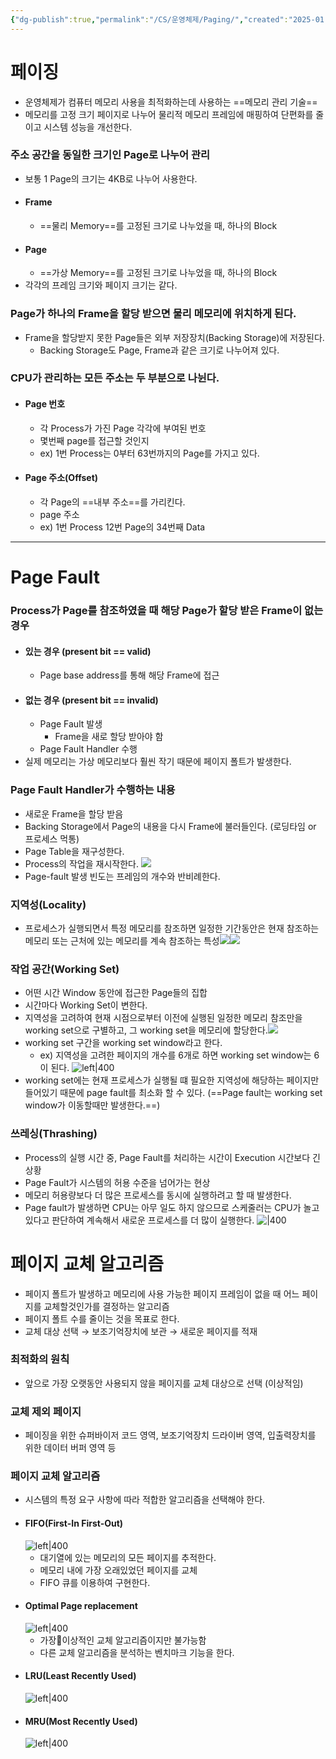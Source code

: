```yaml
---
{"dg-publish":true,"permalink":"/CS/운영체제/Paging/","created":"2025-01-16T16:59:43.410+09:00"}
---
```


# 페이징
- 운영체제가 컴퓨터 메모리 사용을 최적화하는데 사용하는 ==메모리 관리 기술==
- 메모리를 고정 크기 페이지로 나누어 물리적 메모리 프레임에 매핑하여 단편화를 줄이고 시스템 성능을 개선한다.
### 주소 공간을 동일한 크기인 Page로 나누어 관리
- 보통 1 Page의 크기는 4KB로 나누어 사용한다.
- #### Frame
	- ==물리 Memory==를 고정된 크기로 나누었을 때, 하나의 Block
- #### Page
	- ==가상 Memory==를 고정된 크기로 나누었을 때, 하나의 Block
- 각각의 프레임 크기와 페이지 크기는 같다.
### Page가 하나의 Frame을 할당 받으면 물리 메모리에 위치하게 된다.
- Frame을 할당받지 못한 Page들은 외부 저장장치(Backing Storage)에 저장된다.
	- Backing Storage도 Page, Frame과 같은 크기로 나누어져 있다.
### CPU가 관리하는 모든 주소는 두 부분으로 나뉜다.
- #### Page 번호
	- 각 Process가 가진 Page 각각에 부여된 번호
	- 몇번째 page를 접근할 것인지
	- ex) 1번 Process는 0부터 63번까지의 Page를 가지고 있다.
- #### Page 주소(Offset)
	- 각 Page의 ==내부 주소==를 가리킨다.
	- page 주소
	- ex) 1번 Process 12번 Page의 34번째 Data
---
# Page Fault
### Process가 Page를 참조하였을 때 해당 Page가 할당 받은 Frame이 없는 경우
- #### 있는 경우 (present bit == valid)
	- Page base address를 통해 해당 Frame에 접근
- #### 없는 경우 (present bit == invalid)
	- Page Fault 발생
		- Frame을 새로 할당 받아야 함
	- Page Fault Handler 수행
- 실제 메모리는 가상 메모리보다 훨씬 작기 때문에 페이지 폴트가 발생한다.
### Page Fault Handler가 수행하는 내용
- 새로운 Frame을 할당 받음
- Backing Storage에서 Page의 내용을 다시 Frame에 불러들인다. (로딩타임 or 프로세스 먹통)
- Page Table을 재구성한다.
- Process의 작업을 재시작한다.
![](https://i.imgur.com/8iOEgYd.png)
- Page-fault 발생 빈도는 프레임의 개수와 반비례한다.
### 지역성(Locality)
- 프로세스가 실행되면서 특정 메모리를 참조하면 일정한 기간동안은 현재 참조하는 메모리 또는 근처에 있는 메모리를 계속 참조하는 특성![](https://i.imgur.com/m91cbwn.png)![](https://i.imgur.com/KEvPSN4.png)
### 작업 공간(Working Set)
- 어떤 시간 Window 동안에 접근한 Page들의 집합
- 시간마다 Working Set이 변한다.
- 지역성을 고려하여 현재 시점으로부터 이전에 실행된 일정한 메모리 참조만을 working set으로 구별하고, 그 working set을 메모리에 할당한다.![](https://i.imgur.com/EJe3yQp.png)
- working set 구간을 working set window라고 한다.
	- ex) 지역성을 고려한 페이지의 개수를 6개로 하면 working set window는 6이 된다.
![left|400](https://i.imgur.com/RV9o2Y3.png)
- working set에는 현재 프로세스가 실행될 떄 필요한 지역성에 해당하는 페이지만 들어있기 때문에 page fault를 최소화 할 수 있다. (==Page fault는 working set window가 이동할때만 발생한다.==)
### 쓰레싱(Thrashing)
- Process의 실행 시간 중, Page Fault를 처리하는 시간이 Execution 시간보다 긴 상황
- Page Fault가 시스템의 허용 수준을 넘어가는 현상
- 메모리 허용량보다 더 많은 프로세스를 동시에 실행하려고 할 때 발생한다.
- Page fault가 발생하면 CPU는 아무 일도 하지 않으므로 스케줄러는 CPU가 놀고 있다고 판단하여 계속해서 새로운 프로세스를 더 많이 실행한다.                      ![|400](https://i.imgur.com/ru2c4lT.png)
# 페이지 교체 알고리즘
- 페이지 폴트가 발생하고 메모리에 사용 가능한 페이지 프레임이 없을 때 어느 페이지를 교체할것인가를 결정하는 알고리즘
- 페이지 폴트 수를 줄이는 것을 목표로 한다.
- 교체 대상 선택 → 보조기억장치에 보관 → 새로운 페이지를 적재
### 최적화의 원칙
- 앞으로 가장 오랫동안 사용되지 않을 페이지를 교체 대상으로 선택 (이상적임)
### 교체 제외 페이지
- 페이징을 위한 슈퍼바이저 코드 영역, 보조기억장치 드라이버 영역, 입출력장치를 위한 데이터 버퍼 영역 등
### 페이지 교체 알고리즘
- 시스템의 특정 요구 사항에 따라 적합한 알고리즘을 선택해야 한다.
- #### FIFO(First-In First-Out)                             
  ![left|400](https://i.imgur.com/mH4eLVo.png)
	- 대기열에 있는 메모리의 모든 페이지를 추적한다.
	- 메모리 내에 가장 오래있었던 페이지를 교체 
	- FIFO 큐를 이용하여 구현한다.                                    
- #### Optimal Page replacement
  ![left|400](https://i.imgur.com/wjjUQuE.png)
	- 가장이상적인 교체 알고리즘이지만 불가능함
	- 다른 교체 알고리즘을 분석하는 벤치마크 기능을 한다.           
- #### LRU(Least Recently Used)
  ![left|400](https://i.imgur.com/ZJYQin0.png)
- #### MRU(Most Recently Used)
  ![left|400](https://i.imgur.com/CqICtUP.png)